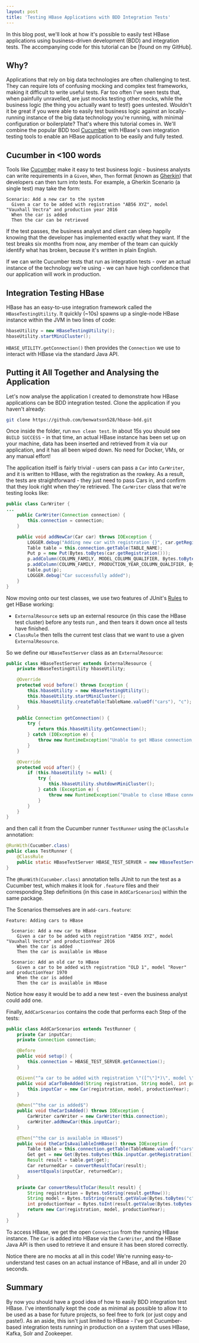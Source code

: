 ```yaml
---
layout: post
title: 'Testing HBase Applications with BDD Integration Tests'
---
```


In this blog post, we'll look at how it's possible to easily test HBase applications using business-driven development (BDD) and integration tests. The accompanying code for this tutorial can be [found on my GitHub].


## Why?

Applications that rely on big data technologies are often challenging to test. They can require lots of confusing mocking and complex test frameworks, making it difficult to write useful tests. Far too often I've seen tests that, when painfully unravelled, are just mocks testing other mocks, while the business logic (the thing you actually want to test!) goes untested. Wouldn't it be great if you were able to easily test business logic against an locally-running instance of the big data technology you're running, with minimal configuration or boilerplate? That's where this tutorial comes in. We'll combine the popular BDD tool [Cucumber] with HBase's own integration testing tools to enable an HBase application to be easily and fully tested.


## Cucumber in <100 words

Tools like [Cucumber] make it easy to test business logic - business analysts can write requirements in a `Given`, `When`, `Then` format (known as [Gherkin]) that developers can then turn into tests. For example, a Gherkin Scenario (a single test) may take the form:

```gherkin
Scenario: Add a new car to the system
  Given a car to be added with registration "AB56 XYZ", model "Vauxhall Vectra" and production year 2016
  When the car is added
  Then the car can be retrieved
```

If the test passes, the business analyst and client can sleep happily knowing that the developer has implemented exactly what they want. If the test breaks six months from now, any member of the team can quickly identify what has broken, because it's written in plain English.

If we can write Cucumber tests that run as integration tests - over an actual instance of the technology we're using - we can have high confidence that our application will work in production.


## Integration Testing HBase

HBase has an easy-to-use integration framework called the `HBaseTestingUtility`. It quickly (~10s) spawns up a single-node HBase instance within the JVM in two lines of code:

```java
hbaseUtility = new HBaseTestingUtility();
hbaseUtility.startMiniCluster();
```

`HBASE_UTILITY.getConnection()` then provides the `Connection` we use to interact with HBase via the standard Java API.


## Putting it All Together and Analysing the Application

Let's now analyse the application I created to demonstrate how HBase applications can be BDD integration tested. Clone the application if you haven't already:

```bash
git clone https://github.com/benwatson528/hbase-bdd.git
```

Once inside the folder, run `mvn clean test`. In about 15s you should see `BUILD SUCCESS` - in that time, an actual HBase instance has been set up on your machine, data has been inserted and retrieved from it via our application, and it has all been wiped down. No need for Docker, VMs, or any manual effort!

The application itself is fairly trivial - users can pass a `Car` into `CarWriter`, and it is written to HBase, with the registration as the rowkey. As a result, the tests are straightforward - they just need to pass Cars in, and confirm that they look right when they're retrieved. The `CarWriter` class that we're testing looks like:

```java
public class CarWriter {
...
    public CarWriter(Connection connection) {
        this.connection = connection;
    }

    public void addNewCar(Car car) throws IOException {
        LOGGER.debug("Adding new car with registration {}", car.getRegistration());
        Table table = this.connection.getTable(TABLE_NAME);
        Put p = new Put(Bytes.toBytes(car.getRegistration()));
        p.addColumn(COLUMN_FAMILY, MODEL_COLUMN_QUALIFIER, Bytes.toBytes(car.getModel()));
        p.addColumn(COLUMN_FAMILY, PRODUCTION_YEAR_COLUMN_QUALIFIER, Bytes.toBytes(car.getProductionYear()));
        table.put(p);
        LOGGER.debug("Car successfully added");
    }
}
```

Now moving onto our test classes, we use two features of JUnit's [Rules] to get HBase working:
 - `ExternalResource` sets up an external resource (in this case the HBase test cluster) before any tests run , and then tears it down once all tests have finished.
 - `ClassRule` then tells the current test class that we want to use a given `ExternalResource`.

So we define our `HBaseTestServer` class as an `ExternalResource`:

```java
public class HBaseTestServer extends ExternalResource {
    private HBaseTestingUtility hbaseUtility;

    @Override
    protected void before() throws Exception {
        this.hbaseUtility = new HBaseTestingUtility();
        this.hbaseUtility.startMiniCluster();
        this.hbaseUtility.createTable(TableName.valueOf("cars"), "c");
    }

    public Connection getConnection() {
        try {
            return this.hbaseUtility.getConnection();
        } catch (IOException e) {
            throw new RuntimeException("Unable to get HBase connection, has the test been initialised correctly?", e);
        }
    }

    @Override
    protected void after() {
        if (this.hbaseUtility != null) {
            try {
                this.hbaseUtility.shutdownMiniCluster();
            } catch (Exception e) {
                throw new RuntimeException("Unable to close HBase connection", e);
            }
        }
    }
}
```

and then call it from the Cucumber runner `TestRunner` using the `@ClassRule` annotation:

```java
@RunWith(Cucumber.class)
public class TestRunner {
    @ClassRule
    public static HBaseTestServer HBASE_TEST_SERVER = new HBaseTestServer();
}
```

The `@RunWith(Cucumber.class)` annotation tells JUnit to run the test as a Cucumber test, which makes it look for `.feature` files and their corresponding Step definitions (in this case in `AddCarScenarios`) within the same package.

The Scenarios themselves are in `add-cars.feature`:

```gherkin
Feature: Adding cars to HBase

  Scenario: Add a new car to HBase
    Given a car to be added with registration "AB56 XYZ", model "Vauxhall Vectra" and productionYear 2016
    When the car is added
    Then the car is available in HBase

  Scenario: Add an old car to HBase
    Given a car to be added with registration "OLD 1", model "Rover" and productionYear 1970
    When the car is added
    Then the car is available in HBase
```

Notice how easy it would be to add a new test - even the business analyst could add one.

Finally, `AddCarScenarios` contains the code that performs each Step of the tests:

```java
public class AddCarScenarios extends TestRunner {
    private Car inputCar;
    private Connection connection;

    @Before
    public void setup() {
        this.connection = HBASE_TEST_SERVER.getConnection();
    }

    @Given("^a car to be added with registration \"([^\"]*)\", model \"([^\"]*)\" and productionYear (\\d+)$")
    public void aCarToBeAdded(String registration, String model, int productionYear) {
        this.inputCar = new Car(registration, model, productionYear);
    }

    @When("^the car is added$")
    public void theCarIsAdded() throws IOException {
        CarWriter carWriter = new CarWriter(this.connection);
        carWriter.addNewCar(this.inputCar);
    }

    @Then("^the car is available in HBase$")
    public void theCarIsAvailableInHBase() throws IOException {
        Table table = this.connection.getTable(TableName.valueOf("cars"));
        Get get = new Get(Bytes.toBytes(this.inputCar.getRegistration()));
        Result result = table.get(get);
        Car returnedCar = convertResultToCar(result);
        assertEquals(inputCar, returnedCar);
    }

    private Car convertResultToCar(Result result) {
        String registration = Bytes.toString(result.getRow());
        String model = Bytes.toString(result.getValue(Bytes.toBytes("c"), Bytes.toBytes("model")));
        int productionYear = Bytes.toInt(result.getValue(Bytes.toBytes("c"), Bytes.toBytes("productionYear")));
        return new Car(registration, model, productionYear);
    }
}
```

To access HBase, we get the open `Connection` from the running HBase instance. The `Car` is added into HBase via the `CarWriter`, and the HBase Java API is then used to retrieve it and ensure it has been stored correctly.

Notice there are no mocks at all in this code! We're running easy-to-understand test cases on an actual instance of HBase, and all in under 20 seconds.


## Summary

By now you should have a good idea of how to easily BDD integration test HBase. I've intentionally kept the code as minimal as possible to allow it to be used as a base for future projects, so feel free to fork (or just copy and paste!). As an aside, this isn't just limited to HBase - I've got Cucumber-based integration tests running in production on a system that uses HBase, Kafka, Solr and Zookeeper.

   [HBase]: https://hbase.apache.org/book.html
   [on my GitHub]: https://github.com/benwatson528/hbase-bdd
   [Cucumber]: https://cucumber.io/docs/reference
   [Gherkin]: https://cucumber.io/docs/reference#gherkin
   [Rules]: https://github.com/junit-team/junit4/wiki/rules
